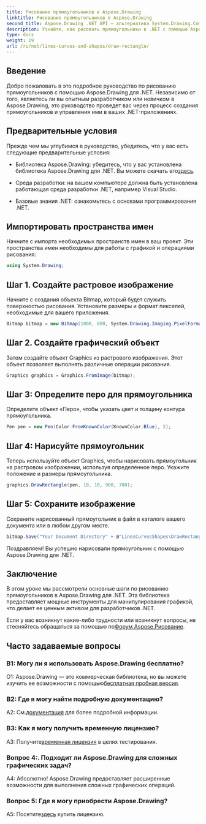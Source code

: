 ```yaml
---
title: Рисование прямоугольников в Aspose.Drawing
linktitle: Рисование прямоугольников в Aspose.Drawing
second_title: Aspose.Drawing .NET API — альтернатива System.Drawing.Common
description: Узнайте, как рисовать прямоугольники в .NET с помощью Aspose.Drawing. Пошаговое руководство с примерами кода.
type: docs
weight: 19
url: /ru/net/lines-curves-and-shapes/draw-rectangle/
---
```

## Введение

Добро пожаловать в это подробное руководство по рисованию прямоугольников с помощью Aspose.Drawing для .NET. Независимо от того, являетесь ли вы опытным разработчиком или новичком в Aspose.Drawing, это руководство проведет вас через процесс создания прямоугольников и управления ими в ваших .NET-приложениях.

## Предварительные условия

Прежде чем мы углубимся в руководство, убедитесь, что у вас есть следующие предварительные условия:

- Библиотека Aspose.Drawing: убедитесь, что у вас установлена библиотека Aspose.Drawing для .NET. Вы можете скачать его[здесь](https://releases.aspose.com/drawing/net/).

- Среда разработки: на вашем компьютере должна быть установлена работающая среда разработки .NET, например Visual Studio.

- Базовые знания .NET: ознакомьтесь с основами программирования .NET.

## Импортировать пространства имен

Начните с импорта необходимых пространств имен в ваш проект. Эти пространства имен необходимы для работы с графикой и операциями рисования:

```csharp
using System.Drawing;
```

## Шаг 1. Создайте растровое изображение

Начните с создания объекта Bitmap, который будет служить поверхностью рисования. Установите размеры и формат пикселей, необходимые для вашего приложения.

```csharp
Bitmap bitmap = new Bitmap(1000, 800, System.Drawing.Imaging.PixelFormat.Format32bppPArgb);
```

## Шаг 2. Создайте графический объект

Затем создайте объект Graphics из растрового изображения. Этот объект позволяет выполнять различные операции рисования.

```csharp
Graphics graphics = Graphics.FromImage(bitmap);
```

## Шаг 3: Определите перо для прямоугольника

Определите объект «Перо», чтобы указать цвет и толщину контура прямоугольника.

```csharp
Pen pen = new Pen(Color.FromKnownColor(KnownColor.Blue), 2);
```

## Шаг 4: Нарисуйте прямоугольник

Теперь используйте объект Graphics, чтобы нарисовать прямоугольник на растровом изображении, используя определенное перо. Укажите положение и размеры прямоугольника.

```csharp
graphics.DrawRectangle(pen, 10, 10, 900, 700);
```

## Шаг 5: Сохраните изображение

Сохраните нарисованный прямоугольник в файл в каталоге вашего документа или в любом другом месте.

```csharp
bitmap.Save("Your Document Directory" + @"LinesCurvesShapes\DrawRectangle_out.png");
```

Поздравляем! Вы успешно нарисовали прямоугольник с помощью Aspose.Drawing для .NET.

## Заключение

В этом уроке мы рассмотрели основные шаги по рисованию прямоугольников в Aspose.Drawing для .NET. Эта библиотека предоставляет мощные инструменты для манипулирования графикой, что делает ее ценным активом для разработчиков .NET.

 Если у вас возникнут какие-либо трудности или возникнут вопросы, не стесняйтесь обращаться за помощью по[Форум Aspose.Рисование](https://forum.aspose.com/c/diagram/17).

## Часто задаваемые вопросы

### В1: Могу ли я использовать Aspose.Drawing бесплатно?

 О1: Aspose.Drawing — это коммерческая библиотека, но вы можете изучить ее возможности с помощью[бесплатная пробная версия](https://releases.aspose.com/).

### В2: Где я могу найти подробную документацию?

 A2: См.[документация](https://reference.aspose.com/drawing/net/) для более подробной информации.

### В3: Как я могу получить временную лицензию?

 A3: Получите[временная лицензия](https://purchase.aspose.com/temporary-license/) в целях тестирования.

### Вопрос 4:. Подходит ли Aspose.Drawing для сложных графических задач?

А4: Абсолютно! Aspose.Drawing предоставляет расширенные возможности для выполнения сложных графических операций.

### Вопрос 5: Где я могу приобрести Aspose.Drawing?

 А5: Посетите[здесь](https://purchase.aspose.com/buy) купить лицензию.